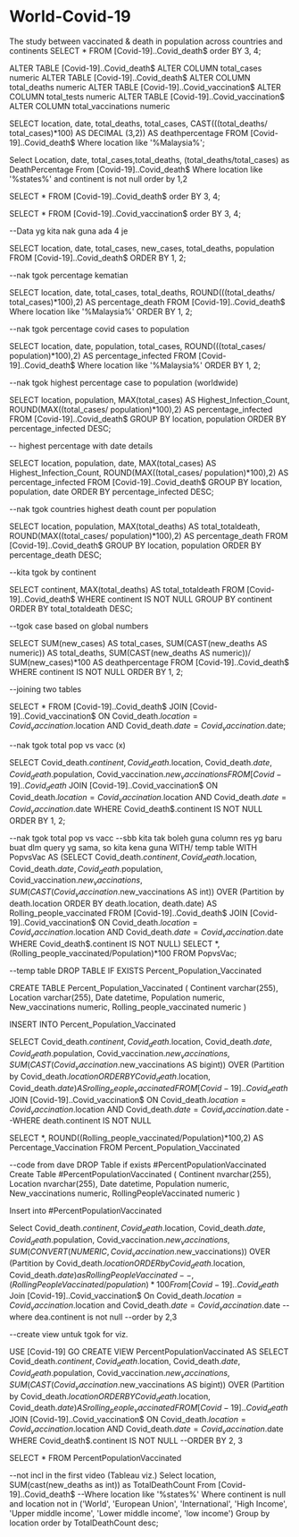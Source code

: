 # World-Covid-19
The study between vaccinated &amp; death in population across countries and continents
SELECT
*
FROM [Covid-19]..Covid_death$
order BY 3, 4;

ALTER TABLE [Covid-19]..Covid_death$ ALTER COLUMN total_cases numeric
ALTER TABLE [Covid-19]..Covid_death$ ALTER COLUMN total_deaths numeric
ALTER TABLE [Covid-19]..Covid_vaccination$ ALTER COLUMN total_tests numeric
ALTER TABLE [Covid-19]..Covid_vaccination$ ALTER COLUMN total_vaccinations numeric

SELECT
location,
date,
total_deaths,
total_cases,
CAST(((total_deaths/ total_cases)*100) AS DECIMAL (3,2)) AS deathpercentage
FROM [Covid-19]..Covid_death$
Where location like '%Malaysia%';

Select Location, date, total_cases,total_deaths, (total_deaths/total_cases) as DeathPercentage
From [Covid-19]..Covid_death$
Where location like '%states%'
and continent is not null 
order by 1,2

SELECT
*
FROM [Covid-19]..Covid_death$
order BY 3, 4;

SELECT
*
FROM [Covid-19]..Covid_vaccination$
order BY 3, 4;


--Data yg kita nak guna ada 4 je 

SELECT
location,
date,
total_cases,
new_cases,
total_deaths,
population
FROM [Covid-19]..Covid_death$
ORDER BY 1, 2;

--nak tgok percentage kematian 

SELECT
location,
date,
total_cases,
total_deaths,
ROUND(((total_deaths/ total_cases)*100),2) AS percentage_death
FROM [Covid-19]..Covid_death$
Where location like '%Malaysia%'
ORDER BY 1, 2;


--nak tgok percentage covid cases to population

SELECT
location,
date,
population,
total_cases,
ROUND(((total_cases/ population)*100),2) AS percentage_infected
FROM [Covid-19]..Covid_death$
Where location like '%Malaysia%'
ORDER BY 1, 2;

--nak tgok highest percentage case to population (worldwide)

SELECT
location,
population,
MAX(total_cases) AS Highest_Infection_Count,
ROUND(MAX((total_cases/ population)*100),2) AS percentage_infected
FROM [Covid-19]..Covid_death$
GROUP BY location, population
ORDER BY percentage_infected DESC;

-- highest percentage with date details

SELECT
location,
population,
date,
MAX(total_cases) AS Highest_Infection_Count,
ROUND(MAX((total_cases/ population)*100),2) AS percentage_infected
FROM [Covid-19]..Covid_death$
GROUP BY location, population, date
ORDER BY percentage_infected DESC;

--nak tgok countries highest death count per population

SELECT
location,
population,
MAX(total_deaths) AS total_totaldeath,
ROUND(MAX((total_cases/ population)*100),2) AS percentage_death
FROM [Covid-19]..Covid_death$
GROUP BY location, population
ORDER BY percentage_death DESC;

--kita tgok by continent 

SELECT
continent,
MAX(total_deaths) AS total_totaldeath
FROM [Covid-19]..Covid_death$
WHERE continent IS NOT NULL
GROUP BY continent
ORDER BY total_totaldeath DESC;

--tgok case based on global numbers

SELECT
SUM(new_cases) AS total_cases,
SUM(CAST(new_deaths AS numeric)) AS total_deaths,
SUM(CAST(new_deaths AS numeric))/ SUM(new_cases)*100 AS deathpercentage
FROM [Covid-19]..Covid_death$
WHERE continent IS NOT NULL
ORDER BY 1, 2;


--joining two tables

SELECT *
FROM [Covid-19]..Covid_death$
JOIN [Covid-19]..Covid_vaccination$
  ON Covid_death$.location = Covid_vaccination$.location
  AND Covid_death$.date = Covid_vaccination$.date;

--nak tgok total pop vs vacc (x)

SELECT
Covid_death$.continent,
Covid_death$.location,
Covid_death$.date,
Covid_death$.population,
Covid_vaccination$.new_vaccinations
FROM [Covid-19]..Covid_death$
JOIN [Covid-19]..Covid_vaccination$
  ON Covid_death$.location = Covid_vaccination$.location
  AND Covid_death$.date = Covid_vaccination$.date
WHERE Covid_death$.continent IS NOT NULL
ORDER BY 1, 2;

--nak tgok total pop vs vacc
--sbb kita tak boleh guna column res yg baru buat dlm query yg sama, so kita kena guna WITH/ temp table
WITH
PopvsVac
AS
(SELECT
Covid_death$.continent,
Covid_death$.location,
Covid_death$.date,
Covid_death$.population,
Covid_vaccination$.new_vaccinations,
SUM(CAST(Covid_vaccination$.new_vaccinations AS int)) OVER (Partition by death.location ORDER BY death.location, death.date) AS Rolling_people_vaccinated
FROM [Covid-19]..Covid_death$
JOIN [Covid-19]..Covid_vaccination$
  ON Covid_death$.location = Covid_vaccination$.location
  AND Covid_death$.date = Covid_vaccination$.date
WHERE Covid_death$.continent IS NOT NULL)
SELECT
*,
(Rolling_people_vaccinated/Population)*100
FROM PopvsVac;


--temp table
DROP TABLE IF EXISTS Percent_Population_Vaccinated

CREATE TABLE Percent_Population_Vaccinated
(
Continent varchar(255),
Location varchar(255),
Date datetime,
Population numeric,
New_vaccinations numeric,
Rolling_people_vaccinated numeric
)

INSERT INTO Percent_Population_Vaccinated

SELECT
Covid_death$.continent,
Covid_death$.location,
Covid_death$.date,
Covid_death$.population,
Covid_vaccination$.new_vaccinations,
SUM(CAST(Covid_vaccination$.new_vaccinations AS bigint)) OVER (Partition by Covid_death$.location ORDER BY Covid_death$.location, Covid_death$.date) AS rolling_people_vaccinated
FROM [Covid-19]..Covid_death$
JOIN [Covid-19]..Covid_vaccination$
  ON Covid_death$.location = Covid_vaccination$.location
  AND Covid_death$.date = Covid_vaccination$.date
--WHERE death.continent IS NOT NULL

SELECT 
*,
ROUND((Rolling_people_vaccinated/Population)*100,2) AS Percentage_Vaccination
FROM Percent_Population_Vaccinated


--code from dave
DROP Table if exists #PercentPopulationVaccinated
Create Table #PercentPopulationVaccinated
(
Continent nvarchar(255),
Location nvarchar(255),
Date datetime,
Population numeric,
New_vaccinations numeric,
RollingPeopleVaccinated numeric
)

Insert into #PercentPopulationVaccinated

Select Covid_death$.continent, Covid_death$.location, Covid_death$.date, Covid_death$.population, Covid_vaccination$.new_vaccinations
, SUM(CONVERT(NUMERIC, Covid_vaccination$.new_vaccinations)) OVER (Partition by Covid_death$.location ORDER by Covid_death$.location, Covid_death$.date) as RollingPeopleVaccinated
--, (RollingPeopleVaccinated/population)*100
From [Covid-19]..Covid_death$
Join [Covid-19]..Covid_vaccination$
	On Covid_death$.location = Covid_vaccination$.location
	and Covid_death$.date = Covid_vaccination$.date
--where dea.continent is not null 
--order by 2,3

--create view untuk tgok for viz.

USE [Covid-19]
GO
CREATE VIEW PercentPopulationVaccinated AS
SELECT
Covid_death$.continent,
Covid_death$.location,
Covid_death$.date,
Covid_death$.population,
Covid_vaccination$.new_vaccinations,
SUM(CAST(Covid_vaccination$.new_vaccinations AS bigint)) OVER (Partition by Covid_death$.location ORDER BY Covid_death$.location, Covid_death$.date) AS rolling_people_vaccinated
FROM [Covid-19]..Covid_death$
JOIN [Covid-19]..Covid_vaccination$
  ON Covid_death$.location = Covid_vaccination$.location
  AND Covid_death$.date = Covid_vaccination$.date
WHERE Covid_death$.continent IS NOT NULL
--ORDER BY 2, 3

SELECT
*
FROM PercentPopulationVaccinated


--not incl in the first video (Tableau viz.)
Select location, SUM(cast(new_deaths as int)) as TotalDeathCount
From [Covid-19]..Covid_death$
--Where location like '%states%'
Where continent is null
and location not in ('World', 'European Union', 'International', 'High Income', 'Upper middle income', 'Lower middle income', 'low income')
Group by location
order by TotalDeathCount desc;

